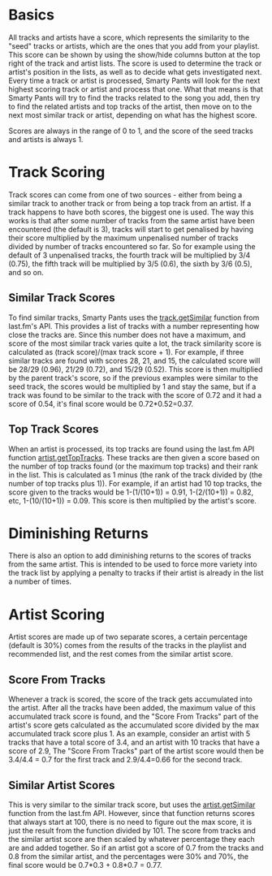 # Basics #

All tracks and artists have a score, which represents the similarity to the "seed" tracks or artists, which are the ones that you add from your playlist. This score can be shown by using the show/hide columns button at the top right of the track and artist lists. The score is used to determine the track or artist's position in the lists, as well as to decide what gets investigated next. Every time a track or artist is processed, Smarty Pants will look for the next highest scoring track or artist and process that one. What that means is that Smarty Pants will try to find the tracks related to the song you add, then try to find the related artists and top tracks of the artist, then move on to the next most similar track or artist, depending on what has the highest score.

Scores are always in the range of 0 to 1, and the score of the seed tracks and artists is always 1.

# Track Scoring #

Track scores can come from one of two sources - either from being a similar track to another track or from being a top track from an artist. If a track happens to have both scores, the biggest one is used. The way this works is that after some number of tracks from the same artist have been encountered (the default is 3), tracks will start to get penalised by having their score multiplied by the maximum unpenalised number of tracks divided by number of tracks encountered so far. So for example using the default of 3 unpenalised tracks, the fourth track will be multiplied by 3/4 (0.75), the fifth track will be multiplied by 3/5 (0.6), the sixth by 3/6 (0.5), and so on.

## Similar Track Scores ##

To find similar tracks, Smarty Pants uses the <a href='http://www.last.fm/api/show?service=319'>track.getSimilar</a>  function from last.fm's API. This provides a list of tracks with a number representing how close the tracks are. Since this number does not have a maximum, and score of the most similar track varies quite a lot, the track similarity score is calculated as (track score)/(max track score + 1). For example, if three similar tracks are found with scores 28, 21, and 15, the calculated score will be 28/29 (0.96), 21/29 (0.72), and 15/29 (0.52). This score is then multiplied by the parent track's score, so if the previous examples were similar to the seed track, the scores would be multiplied by 1 and stay the same, but if a track was found to be similar to the track with the score of 0.72 and it had a score of 0.54, it's final score would be 0.72\*0.52=0.37.

## Top Track Scores ##

When an artist is processed, its top tracks are found using the last.fm API function <a href='http://www.last.fm/api/show?service=277'>artist.getTopTracks</a>. These tracks are then given a score based on the number of top tracks found (or the maximum top tracks) and their rank in the list. This is calculated as 1 minus (the rank of the track divided by (the number of top tracks plus 1)). For example, if an artist had 10 top tracks, the score given to the tracks would be 1-(1/(10+1)) = 0.91, 1-(2/(10+1)) = 0.82, etc, 1-(10/(10+1)) = 0.09. This score is then multiplied by the artist's score.

# Diminishing Returns #

There is also an option to add diminishing returns to the scores of tracks from the same artist. This is intended to be used to force more variety into the track list by applying a penalty to tracks if their artist is already in the list a number of times.

# Artist Scoring #

Artist scores are made up of two separate scores, a certain percentage (default is 30%) comes from the results of the tracks in the playlist and recommended list, and the rest comes from the similar artist score.

## Score From Tracks ##

Whenever a track is scored, the score of the track gets accumulated into the artist. After all the tracks have been added, the maximum value of this accumulated track score is found, and the "Score From Tracks" part of the artist's score gets calculated as the accumulated score divided by the max accumulated track score plus 1. As an example, consider an artist with 5 tracks that have a total score of 3.4, and an artist with 10 tracks that have a score of 2.9, The "Score From Tracks" part of the artist score would then be 3.4/4.4 = 0.7 for the first track and 2.9/4.4=0.66 for the second track.

## Similar Artist Scores ##

This is very similar to the similar track score, but uses the <a href='http://www.last.fm/api/show?service=277'>artist.getSimilar</a> function from the last.fm API. However, since that function returns scores that always start at 100, there is no need to figure out the max score, it is just the result from the function divided by 101. The score from tracks and the similar artist score are then scaled by whatever percentage they each are and added together. So if an artist got a score of 0.7 from the tracks and 0.8 from the similar artist, and the percentages were 30% and 70%, the final score would be 0.7\*0.3 + 0.8\*0.7 = 0.77.